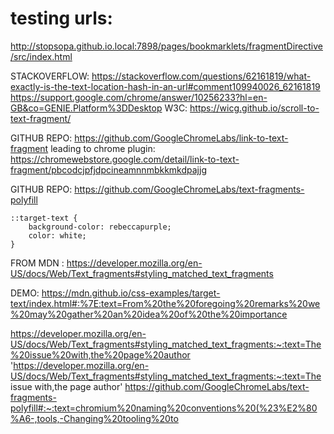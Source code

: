 # testing urls:

http://stopsopa.github.io.local:7898/pages/bookmarklets/fragmentDirective/src/index.html

STACKOVERFLOW: https://stackoverflow.com/questions/62161819/what-exactly-is-the-text-location-hash-in-an-url#comment109940026_62161819
https://support.google.com/chrome/answer/10256233?hl=en-GB&co=GENIE.Platform%3DDesktop
W3C: https://wicg.github.io/scroll-to-text-fragment/

GITHUB REPO: https://github.com/GoogleChromeLabs/link-to-text-fragment
leading to chrome plugin: https://chromewebstore.google.com/detail/link-to-text-fragment/pbcodcjpfjdpcineamnnmbkkmkdpajjg

GITHUB REPO: https://github.com/GoogleChromeLabs/text-fragments-polyfill

```
::target-text {
    background-color: rebeccapurple;
    color: white;
}
```

FROM MDN : https://developer.mozilla.org/en-US/docs/Web/Text_fragments#styling_matched_text_fragments

DEMO: https://mdn.github.io/css-examples/target-text/index.html#:%7E:text=From%20the%20foregoing%20remarks%20we%20may%20gather%20an%20idea%20of%20the%20importance

https://developer.mozilla.org/en-US/docs/Web/Text_fragments#styling_matched_text_fragments:~:text=The%20issue%20with,the%20page%20author
'https://developer.mozilla.org/en-US/docs/Web/Text_fragments#styling_matched_text_fragments:~:text=The issue with,the page author'
https://github.com/GoogleChromeLabs/text-fragments-polyfill#:~:text=chromium%20naming%20conventions%20(%23%E2%80%A6-,tools,-Changing%20tooling%20to
